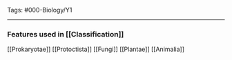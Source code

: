 Tags: #000-Biology/Y1

---
### Features used in [[Classification]]
[[Prokaryotae]]
[[Protoctista]]
[[Fungi]]
[[Plantae]]
[[Animalia]]
